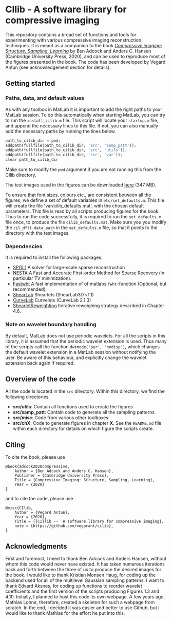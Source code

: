 # CIlib - A software library for compressive imaging 

This repository contains a broad set of functions and tools for experimenting with various compressive imaging reconstruction techniques. It is meant as a companion to the book  _[Compressive imaging: Structure, Sampling, Learning](https://www.compressiveimagingbook.com)_ by Ben Adcock and Anders C. Hansen (Cambridge University Press, 2020), and can be used to reproduce most of the figures presented in the book. The code has been developed by Vegard Antun (see acknowledgement section for details).

## Getting started

### Paths, data, and default values
As with any toolbox in MatLab it is important to add the right paths to your MatLab session. To do this automatically when starting MatLab, you can try to run the `install_cilib.m` file. This script will locate your `startup.m` file, and append the necessary lines to this file. If not, you can also manually add the necessary paths by running the lines below.
```python
path_to_cilib_dir = pwd;
addpath(fullfile(path_to_cilib_dir, 'src', 'samp_patt'));
addpath(fullfile(path_to_cilib_dir, 'src', 'utils'));
addpath(fullfile(path_to_cilib_dir, 'src', 'var'));
clear path_to_cilib_dir
```
Make sure to modify the `pwd` argument if you are not running this from the CIlib directory.

The test images used in the figures can be downloaded [here](https://www.mn.uio.no/math/english/people/aca/vegarant/cilib_data.zip) (347 MB).

To ensure that font sizes, colours etc., are consistent between all the figures, we define a set of default variables in `etc/set_defaults.m`. This file will create the file 'var/cilib_defaults.mat', with the chosen default parameters. This file is read by all scripts producing figures for the book. Thus to run the code successfully, it is required to run the `set_defaults.m` file once, to produce the file `cilib_defaults.mat`. Make sure you you modify the `cil_dflt.data_path` in the `set_defaults.m` file, so that it points to the directory with the test images.  

### Dependencies
It is required to install the following packages.

* [SPGL1](http://www.cs.ubc.ca/~mpf/spgl1/) A solver for large-scale sparse reconstruction
* [NESTA](http://statweb.stanford.edu/~candes/nesta/) A Fast and Accurate First-order Method for Sparse Recovery (in particular TV minimization).
* [Fastwht](https://bitbucket.org/vegarant/fastwht/) A fast implementation of
  of matlabs `fwht`-function (Optional, but recommended).
* [ShearLab](http://www3.math.tu-berlin.de/numerik/www.shearlab.org/) 
    Shearlets (ShearLab3D v1.1)
* [CurveLab](http://www.curvelet.org) Curvelets (CurveLab 2.1.3)
* [ShearletReweighting](https://github.com/jky-ma/ShearletReweighting) Iterative reweighing strategy described in Chapter 4.6.

### Note on wavelet boundary handling
By default, MatLab does not use periodic wavelets. For all the scripts in this library, it is assumed that the periodic wavelet extension is used. Thus many of the scripts call the function `dwtmode('per', 'nodisp')`, which changes the default wavelet extension in a MatLab session without notifying the user. Be aware of this behaviour, and explicitly change the wavelet extension back again if required.

## Overview of the code

All the code is located in the `src` directory. Within this directory, we find the following directories. 

* __src/utils__: Contain all functions used to create the figures
* __src/samp_patt__: Contain code to generate all the sampling patterns.
* __src/misc__: Code from various other toolboxes.
* __src/chX__: Code to generate figures in chapter __X__. See the `README.md` file within each directory for details on which figure the scripts create. 


## Citing 

To cite the book, please use
```
@book{adcock2020compressive,
	Author = {Ben Adcock and Anders C. Hansen},
	Publisher = {Cambridge University Press},
	Title = {Compressive Imaging: Structure, Sampling, Learning},
	Year = {2020}
}
```
and to cite the code, please use
```
@misc{CIlib,
	Author = {Vegard Antun},
	Year = {2020},
	Title = {{CI}lib --  A software library for compressive imaging},
	note = {https://github.com/vegarant/cilib},
}
```

## Acknowledgments
First and foremost, I need to thank Ben Adcock and Anders Hansen, without whom this code would never have existed. It has taken numerous iterations back and forth between the three of us to produce the desired images for the book. I would like to thank Kristian Monsen Haug, for coding up the backend used for all of the multilevel Gaussian sampling patterns. I want to thank Edvard Aksnes, for coding up functions to reorder wavelet coefficients and the first version of the scripts producing Figures 1.3 and 4.10. Initially, I planned to host this code its own webpage. A few years ago, Mathias Lohne, therefore, created a skeleton for such a webpage from scratch. In the end, I decided it was easier and better to use Github, but I would like to thank Mathias for the effort he put into this. 


